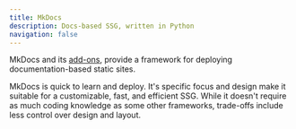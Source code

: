 ```yaml
---
title: MkDocs
description: Docs-based SSG, written in Python
navigation: false
---
```


MkDocs and its [add-ons](../mkdocs/add-ons/index.md), provide a framework for deploying documentation-based static sites.  

MkDocs is quick to learn and deploy.  It's specific focus and design make it suitable for a customizable, fast, and efficient SSG.  While it doesn't require as much coding knowledge as some other frameworks, trade-offs include less control over design and layout.
